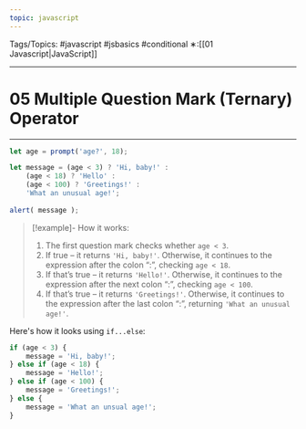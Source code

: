 ```yaml
---
topic: javascript
---
```

Tags/Topics: #javascript #jsbasics #conditional
∗:[[01 Javascript|JavaScript]] 

---
# 05 Multiple Question Mark (Ternary) Operator

--- 
```javascript
let age = prompt('age?', 18);

let message = (age < 3) ? 'Hi, baby!' : 
	(age < 18) ? 'Hello' : 
	(age < 100) ? 'Greetings!' : 
	'What an unusual age!';
	
alert( message );
```
>[!example]- How it works:
> 1. The first question mark checks whether `age < 3`.
> 2. If true – it returns `'Hi, baby!'`. Otherwise, it continues to the expression after the colon “:”, checking `age < 18`.
> 3. If that’s true – it returns `'Hello!'`. Otherwise, it continues to the expression after the next colon “:”, checking `age < 100`.
> 4. If that’s true – it returns `'Greetings!'`. Otherwise, it continues to the expression after the last colon “:”, returning `'What an unusual age!'`.

Here's how it looks using `if...else`:
```javascript
if (age < 3) {
	message = 'Hi, baby!';
} else if (age < 18) {
	message = 'Hello!';
} else if (age < 100) {
	message = 'Greetings!';
} else {
	message = 'What an unsual age!';
}
```

